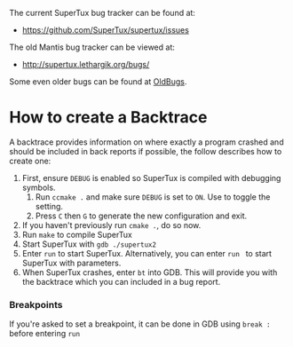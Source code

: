 The current SuperTux bug tracker can be found at:

* https://github.com/SuperTux/supertux/issues

The old Mantis bug tracker can be viewed at:

* http://supertux.lethargik.org/bugs/

Some even older bugs can be found at [OldBugs](OldBugs "wikilink").

How to create a Backtrace
=========================

A backtrace provides information on where exactly a program crashed
and should be included in back reports if possible, the follow
describes how to create one:

1.  First, ensure `DEBUG` is enabled so SuperTux is compiled with debugging symbols.
    1.  Run `ccmake .` and make sure `DEBUG` is set to `ON`. Use <enter> to toggle the setting.
    2.  Press `C` then `G` to generate the new configuration and exit.
2.  If you haven't previously run `cmake .`, do so now.
3.  Run `make` to compile SuperTux
4.  Start SuperTux with `gdb ./supertux2`
5.  Enter `run` to start SuperTux. Alternatively, you can enter `run `<params> to start SuperTux with parameters.
6.  When SuperTux crashes, enter `bt` into GDB. This will provide you with the backtrace which you can included in a bug report.

### Breakpoints

If you're asked to set a breakpoint, it can be done in GDB using `break `<filename>`:`<linenum> before entering `run`
